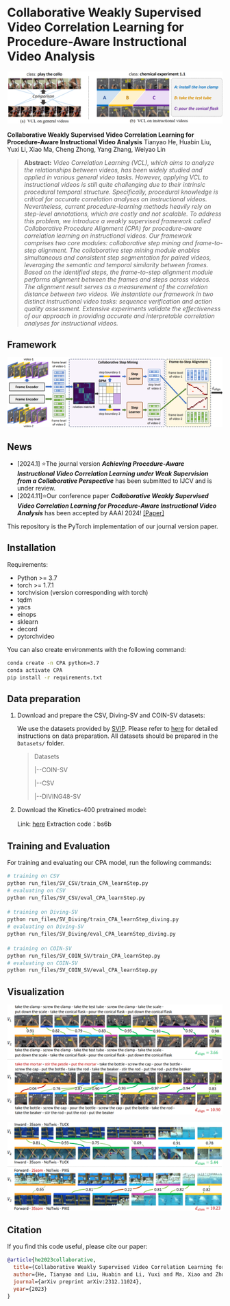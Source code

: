 # Collaborative Weakly Supervised Video Correlation Learning for Procedure-Aware Instructional Video Analysis

![Task](assets/task_goal.png)

**Collaborative Weakly Supervised Video Correlation Learning for Procedure-Aware Instructional Video Analysis**
Tianyao He, Huabin Liu, Yuxi Li, Xiao Ma, Cheng Zhong, Yang Zhang, Weiyao Lin

> **Abstract:** *Video Correlation Learning (VCL), which aims to analyze the relationships between videos, has been widely studied and applied in various general video tasks. However, applying VCL to instructional videos is still quite challenging due to their intrinsic procedural temporal structure. Specifically, procedural knowledge is critical for accurate correlation analyses on instructional videos. Nevertheless, current procedure-learning methods heavily rely on step-level annotations, which are costly and not scalable. To address this problem, we introduce a weakly supervised framework called Collaborative Procedure Alignment (CPA) for procedure-aware correlation learning on instructional videos. Our framework comprises two core modules: collaborative step mining and frame-to-step alignment. The collaborative step mining module enables simultaneous and consistent step segmentation for paired videos, leveraging the semantic and temporal similarity between frames. Based on the identified steps, the frame-to-step alignment module performs alignment between the frames and steps across videos. The alignment result serves as a measurement of the correlation distance between two videos. We instantiate our framework in two distinct instructional video tasks: sequence verification and action quality assessment. Extensive experiments validate the effectiveness of our approach in providing accurate and interpretable correlation analyses for instructional videos.*

## Framework

![Framework](assets/framework.png)

## News

- [2024.1] ⭐️The journal version ***Achieving Procedure-Aware Instructional Video Correlation Learning under Weak Supervision from a Collaborative Perspective*** has been submitted to IJCV and is under review.
- [2024.11]⭐️Our conference paper ***Collaborative Weakly Supervised Video Correlation Learning for Procedure-Aware Instructional Video Analysis*** has been accepted by AAAI 2024!  [[Paper]](https://arxiv.org/abs/2312.14135)

This repository is the PyTorch implementation of our journal version paper.

## Installation

Requirements:

- Python >= 3.7
- torch >= 1.7.1
- torchvision (version corresponding with torch)
- tqdm
- yacs
- einops
- sklearn
- decord
- pytorchvideo

You can also create environments with the following command:

``` bash
conda create -n CPA python=3.7
conda activate CPA
pip install -r requirements.txt
```

## Data preparation 

1. Download and prepare the CSV, Diving-SV and COIN-SV datasets:

   We use the datasets provided by [SVIP](https://github.com/svip-lab/SVIP-Sequence-VerIfication-for-Procedures-in-Videos). Please refer to [here](https://github.com/svip-lab/SVIP-Sequence-VerIfication-for-Procedures-in-Videos/tree/main/Datasets) for detailed instructions on data preparation. All datasets should be prepared in the `Datasets/` folder.

   > Datasets
   >
   > |--COIN-SV
   >
   > |--CSV
   >
   > |--DIVING48-SV

2. Download the Kinetics-400 pretrained model:

   Link: [here](https://pan.baidu.com/s/1sJU_u1QWLpeNVjymoqGO3g?pwd=bs6b)  Extraction code：bs6b

## Training and Evaluation

For training and evaluating our CPA model, run the following commands:

```bash
# training on CSV
python run_files/SV_CSV/train_CPA_learnStep.py
# evaluating on CSV
python run_files/SV_CSV/eval_CPA_learnStep.py

# training on Diving-SV
python run_files/SV_Diving/train_CPA_learnStep_diving.py
# evaluating on Diving-SV
python run_files/SV_Diving/eval_CPA_learnStep_diving.py

# training on COIN-SV
python run_files/SV_COIN_SV/train_CPA_learnStep.py
# evaluating on COIN-SV
python run_files/SV_COIN_SV/eval_CPA_learnStep.py
```

## Visualization

![Task](assets/csv_vis.png)

![Task](assets/diving_vis.png)

## Citation 

If you find this code useful, please cite our paper:

~~~~bibtex
@article{he2023collaborative,
  title={Collaborative Weakly Supervised Video Correlation Learning for Procedure-Aware Instructional Video Analysis},
  author={He, Tianyao and Liu, Huabin and Li, Yuxi and Ma, Xiao and Zhong, Cheng and Zhang, Yang and Lin, Weiyao},
  journal={arXiv preprint arXiv:2312.11024},
  year={2023}
}
~~~~

